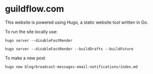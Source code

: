 # guildflow.com

This website is powered using Hugo, a static website tool written in Go.

To run the site locally use:

    hugo server --disableFastRender

    hugo server --disableFastRender --buildDrafts --buildFuture
To make a new post

    hugo new blog/broadcast-messages-email-notifications/index.md
